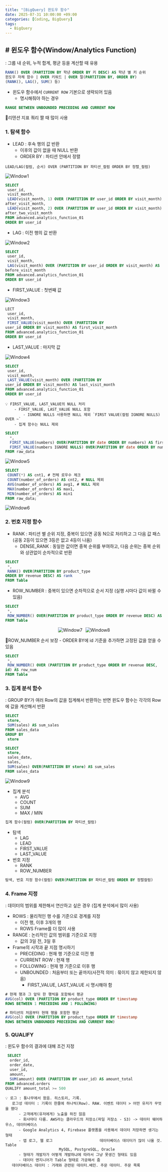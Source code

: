 ```yaml
---
title: "[BigQuery] 윈도우 함수"
date: 2025-07-31 10:00:00 +09:00
categories: [Coding, BigQuery]
tags:
  - BigQuery
---
```


## # 윈도우 함수(Window/Analytics Function)

: 그룹 내 순위, 누적 합계, 평균 등을 계산할 때 유용

```sql
RANK() OVER (PARTITION BY 학년 ORDER BY 키 DESC) AS 학년 별 키 순위
윈도우 자체 함수 | OVER 키워드 | OVER 절(PARTITION BY, ORDER BY)
(RANK(), LAG(), SUM() 등)
```

- 윈도우 함수에서 `CURRENT ROW` 기본으로 생략되어 있음
    - 명시해줘야 하는 경우

```sql
RANGE BETWEEN UNBOUNDED PRECEDING AND CURRENT ROW
```

📍리텐션 지표 쿼리 짤 때 많이 사용

### 1. 탐색 함수

- LEAD : 후속 행의 값 반환
    - 이후의 값이 없을 때 NULL 반환
    - ORDER BY : 파티션 안에서 정렬

```
LEAD/LAG(컬럼, 순서) OVER (PARTITION BY 파티션_컬럼 ORDER BY 정렬_컬럼)
```

<img src="/assets/img/Coding/BigQuery/윈도우 함수/image.png" align="center" alt="Window1">

```sql
SELECT
 user_id,
 visit_month,
 LEAD(visit_month, 1) OVER (PARTITION BY user_id ORDER BY visit_month) AS
after_visit_month,
 LEAD(visit_month, 2) OVER (PARTITION BY user_id ORDER BY visit_month) AS
after_two_visit_month
FROM advanced.analytics_function_01
ORDER BY user_id
```

- LAG : 이전 행의 값 반환

<img src="/assets/img/Coding/BigQuery/윈도우 함수/image 1.png" align="center" alt="Window2">

```sql
SELECT
 user_id,
 visit_month,
 LAG(visit_month) OVER (PARTITION BY user_id ORDER BY visit_month) AS
before_visit_month
FROM advanced.analytics_function_01
ORDER BY user_id
```

- FIRST_VALUE : 첫번째 값

<img src="/assets/img/Coding/BigQuery/윈도우 함수/image 2.png" align="center" alt="Window3">
  

```sql
LECT
 user_id,
 visit_month,
 FIRST_VALUE(visit_month) OVER (PARTITION BY
user_id ORDER BY visit_month) AS first_visit_month
FROM advanced.analytics_function_01
ORDER BY user_id
```

- LAST_VALUE : 마지막 값

<img src="/assets/img/Coding/BigQuery/윈도우 함수/image 3.png" align="center" alt="Window4">

```sql
SELECT
 user_id,
 visit_month,
 LAST_VALUE(visit_month) OVER (PARTITION BY
user_id ORDER BY visit_month) AS last_visit_month
FROM advanced.analytics_function_01
ORDER BY user_id
```

```
💡 FIRST_VALUE, LAST_VALUE의 NULL 처리
    - FIRST_VALUE, LAST_VALUE NULL 포함
        - IGNORE NULLS 사용하면 NULL 제외 `FIRST VALUE(컬럼 IGNORE NULLS) OVER ~`
    - 집계 함수는 NULL 제외
```

```sql
SELECT
  *,
  FIRST_VALUE(numbers) OVER(PARTITION BY date ORDER BY numbers) AS first_nulls,
  FIRST_VALUE(numbers IGNORE NULLS) OVER(PARTITION BY date ORDER BY numbers ROWS BETWEEN UNBOUNDED PRECEDING AND UNBOUNDED FOLLOWING) AS first_ignore
FROM raw_data
```

<img src="/assets/img/Coding/BigQuery/윈도우 함수/image 4.png" align="center" alt="Window5">

```sql
SELECT
 COUNT(*) AS cnt1, # 전체 로우수 체크
 COUNT(number_of_orders) AS cnt2, # NULL 제외
 AVG(number_of_orders) AS avg1, # NULL 제외
 MAX(number_of_orders) AS max1, 
 MIN(number_of_orders) AS min1
FROM raw_data;
```

<img src="/assets/img/Coding/BigQuery/윈도우 함수/image 5.png" align="center" alt="Window6">

### 2. 번호 지정 함수

- RANK : 파티션 별 순위 지정, 중복이 있으면 공동 N으로 처리하고 그 다음 값 패스(공동 2등이 있으면 3등은 없고 4등이 나옴)
    - DENSE_RANK : 동일한 값이면 중복 순위를 부여하고, 다음 순위는 중복 순위와 상관없이 순차적으로 반환

```sql
SELECT
 *,
 RANK() OVER(PARTITION BY product_type
ORDER BY revenue DESC) AS rank
FROM Table
```

- ROW_NUMBER : 중복이 있으면 순차적으로 순서 지정 (실행 시마다 값이 바뀔 수 있음)

```sql
SELECT
 *,
 ROW_NUMBER() OVER(PARTITION BY product_type ORDER BY revenue DESC) AS row_num
FROM Table
```

<div style="display: flex; justify-content: center; gap: 10px;">
	<img src="/assets/img/Coding/BigQuery/윈도우 함수/image 6.png" align="center" alt="Window7">
  <img src="/assets/img/Coding/BigQuery/윈도우 함수/image 7.png" align="center" alt="Window8">
</div>

📍ROW_NUMBER 순서 보장 - ORDER BY에 id 기준을 추가하면 고정된 값을 얻을 수 있음

```sql
SELECT
 *,
 ROW_NUMBER() OVER (PARTITION BY product_type ORDER BY revenue DESC,
id) AS row_num 
FROM Table
```

### 3. 집계 분석 함수

: GROUP BY가 여러 Row의 값을 집계해서 반환하는 반면 윈도우 함수는 각각의 Row에 값을 계산해서 반환

```sql
SELECT
 store,
 SUM(sales) AS sum_sales
FROM sales_data
GROUP BY
 store
```

```sql
SELECT
 store,
 sales_date,
 sales,
 SUM(sales) OVER(PARTITION BY store) AS sum_sales
FROM sales_data
```

<img src="/assets/img/Coding/BigQuery/윈도우 함수/image 8.png" align="center" alt="Window9">

- 집계 분석
  - AVG
  - COUNT
  - SUM
  - MAX / MIN
```sql
집계 함수(컬럼) OVER(PARTITION BY 파티션_컬럼)
```
- 탐색
  - LAG
  - LEAD
  - FIRST_VALUE
  - LAST_VALUE
- 번호 지정
  - RANK
  - ROW_NUMBER
```sql
탐색, 번호 지정 함수(컬럼) OVER(PARTITION BY 파티션_컬럼 ORDER BY 정렬컬럼)
```

### 4. Frame 지정

: 데이터의 범위를 제한해서 연산하고 싶은 경우 (집계 분석에서 많이 사용)

- ROWS : 물리적인 행 수를 기준으로 경계를 지정
    - 이전 행, 이후 3개의 행
    - ROWS Frame를 더 많이 사용
- RANGE : 논리적인 값의 범위를 기준으로 지정
    - 값의 3일 전, 3일 후
- Frame의 시작과 끝 지점 명시하기
    - PRECEDING : 현재 행 기준으로 이전 행
    - CURRENT ROW : 현재 행
    - FOLLOWING : 현재 행 기준으로 이후 행
    - UNBOUNDED : 처음부터 또는 끝까지(사전적 의미 : 묶이지 않고 제한되지 않음)
        - FIRST_VALUE, LAST_VALUE 시 명시해야 함

```sql
# 현재 행과 그 앞뒤 한 행씩을 포함해서 평균
AVG(col) OVER (PARTITION BY product_type ORDER BY timestamp
ROWS BETWEEN 1 PRECEDING AND 1 FOLLOWING)

# 파티션의 처음부터 현재 행을 포함한 평균
AVG(col) OVER (PARTITION BY product_type ORDER BY timestamp
ROWS BETWEEN UNBOUNDED PRECEDING AND CURRENT ROW)
```

### 5. QUALIFY

: 윈도우 함수의 결과에 대해 조건 지정

```sql
 SELECT
  order_id,
  order_date,
  user_id,
  amount,
  SUM(amount) OVER (PARTITION BY user_id) AS amount_total
FROM advanced.orders
QUALIFY amount_total >= 500
```

```
💡 로그 : 통나무에서 왔음. 히스토리, 기록. 
   로그성 데이터 : 기록이 한줄에 하나씩(Row). RAW. 이벤트 데이터 > 어떤 유저가 무엇을 했다
      - 고객에게(유저에게) 노출을 하진 않음
      - 회사마다 다름. AWS라는 클라우드의 저장소(파일 저장소 - S3) -> 데이터 웨어하우스, 데이터베이스
      - Google Analytics 4, Firebase 플랫폼을 사용해서 데이터 저장하면 생기는 형태
      - 앱 로그, 웹 로그                     데이터베이스 데이터가 많이 나올 것. Table
                        MySQL, PostgreSQL, Oracle
      - 형태가 개발자가 어떻게 개발하냐에 따라서 그냥 못생긴 형태도 있음
      - 데이터 엔지니어가 Table 형태로 가공해서 줌
   데이터베이스 데이터 : 거래와 관련된 데이터.배민. 주문 데이터. 주문 목록  
```